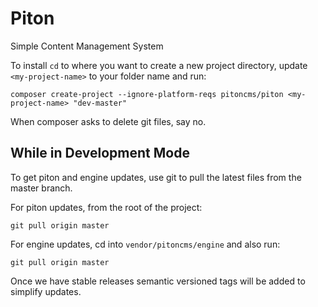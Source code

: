 # Piton
Simple Content Management System

To install `cd` to where you want to create a new project directory, update `<my-project-name>` to your folder name and run:

```
composer create-project --ignore-platform-reqs pitoncms/piton <my-project-name> "dev-master"
```

When composer asks to delete git files, say no.

## While in Development Mode
To get piton and engine updates, use git to pull the latest files from the master branch.

For piton updates, from the root of the project:

```
git pull origin master
```

For engine updates, cd into `vendor/pitoncms/engine` and also run:

```
git pull origin master
```

Once we have stable releases semantic versioned tags will be added to simplify updates.
